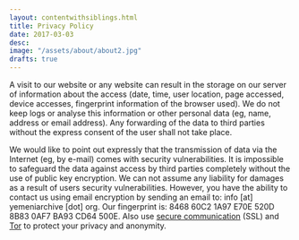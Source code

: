 ```yaml
---
layout: contentwithsiblings.html
title: Privacy Policy
date: 2017-03-03
desc:
image: "/assets/about/about2.jpg"
drafts: true
---
```

A visit to our website or any website can result in the storage on our server of information about the access (date, time, user location, page accessed, device accesses, fingerprint information of the browser used). We do not keep logs or analyse this information or other personal data (eg, name, address or email address). Any forwarding of the data to third parties without the express consent of the user shall not take place.

We would like to point out expressly that the transmission of data via the Internet (eg, by e-mail) comes with security vulnerabilities. It is impossible to safeguard the data against access by third parties completely without the use of public key encryption. We can not assume any liability for damages as a result of users security vulnerabilities. However, you have the ability to contact us using email encryption by sending an email to: info [at] yemeniarchive [dot] org. Our fingerprint is: 8468 60C2 1A97 E70E 520D 8B83 0AF7 BA93 CD64 500E. Also use [secure communication](https://securityinabox.org/en/guide/secure-communication) (SSL) and [Tor](https://www.torproject.org/) to protect your privacy and anonymity.
